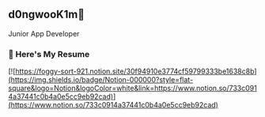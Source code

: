 ## d0ngwooK1m🐌

Junior App Developer


### 📜 Here's My Resume

[![https://foggy-sort-921.notion.site/30f94910e3774cf59799333be1638c8b](https://img.shields.io/badge/Notion-000000?style=flat-square&logo=Notion&logoColor=white&link=https://www.notion.so/733c0914a37441c0b4a0e5cc9eb92cad)](https://www.notion.so/733c0914a37441c0b4a0e5cc9eb92cad)
